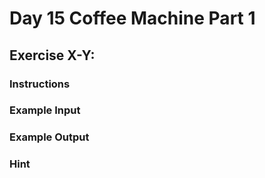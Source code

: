 # Day 15 Coffee Machine Part 1

## Exercise X-Y: 

### Instructions



### Example Input



### Example Output



### Hint


